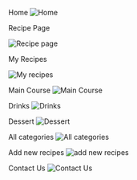 Home
![Home](https://user-images.githubusercontent.com/79915855/149133216-e18eba59-5fbf-4173-9e9b-80c98948bdb1.png)

Recipe Page

![Recipe page](https://user-images.githubusercontent.com/79915855/149133325-d3326b9c-536d-4a99-89ea-58d88b9f2f42.png)

My Recipes

![My recipes](https://user-images.githubusercontent.com/79915855/149133335-c026ba80-4ee3-4efc-ba8d-60fe5ef61bfc.png)

Main Course
![Main Course](https://user-images.githubusercontent.com/79915855/149133349-ade2cb25-135a-4162-8de5-6a89ddebd8ee.png)

Drinks
![Drinks](https://user-images.githubusercontent.com/79915855/149133360-7d549489-3867-4797-a020-f4f85b511baa.png)


Dessert
![Dessert](https://user-images.githubusercontent.com/79915855/149133369-a9e057c5-1e8f-4631-be98-d29dd67701af.png)

All categories
![All categories](https://user-images.githubusercontent.com/79915855/149133443-7f6a45ab-3d5e-4dbc-8c75-5948f9b17f36.png)

Add new recipes
![add new recipes](https://user-images.githubusercontent.com/79915855/149133448-fb47fd92-2f26-465a-908a-de0c33722d2c.png)

Contact Us
![Contact Us](https://user-images.githubusercontent.com/79915855/149133608-f7636e96-fd9f-4b14-b338-f57ec7ba8190.png)